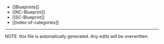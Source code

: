 * [[Blueprints]]
* [[NC-Blueprint]]
* [[SC-Blueprint]]
* [[index-of-categories]]

*****
NOTE: this file is automatically generated. Any edits will be overwritten.
